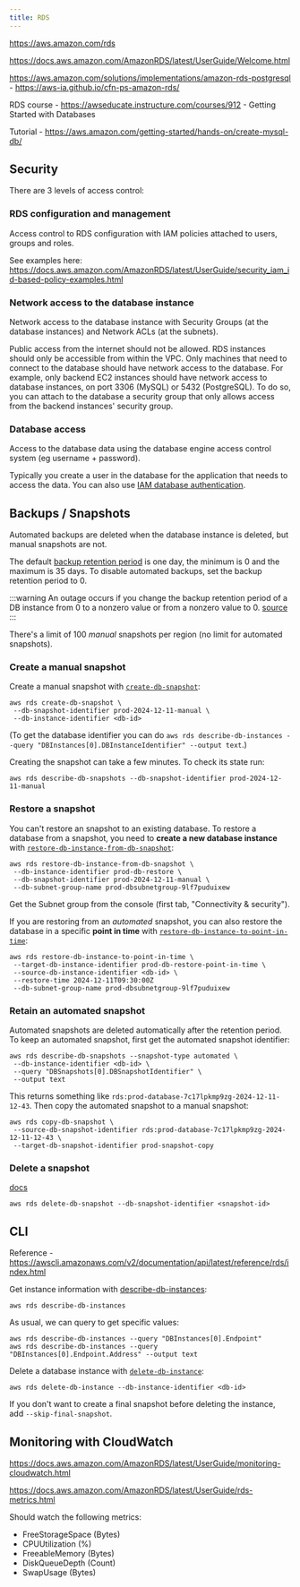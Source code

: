 ```yaml
---
title: RDS
---
```


https://aws.amazon.com/rds

https://docs.aws.amazon.com/AmazonRDS/latest/UserGuide/Welcome.html

https://aws.amazon.com/solutions/implementations/amazon-rds-postgresql - https://aws-ia.github.io/cfn-ps-amazon-rds/

RDS course - https://awseducate.instructure.com/courses/912 - Getting Started with Databases

Tutorial - https://aws.amazon.com/getting-started/hands-on/create-mysql-db/

## Security

There are 3 levels of access control:

### RDS configuration and management

Access control to RDS configuration with IAM policies attached to users, groups and roles.

See examples here: https://docs.aws.amazon.com/AmazonRDS/latest/UserGuide/security_iam_id-based-policy-examples.html

### Network access to the database instance

Network access to the database instance with Security Groups (at the database instances) and Network ACLs (at the subnets).

Public access from the internet should not be allowed. RDS instances should only be accessible from within the VPC. Only machines that need to connect to the database should have network access to the database. For example, only backend EC2 instances should have network access to database instances, on port 3306 (MySQL) or 5432 (PostgreSQL). To do so, you can attach to the database a security group that only allows access from the backend instances' security group.

### Database access

Access to the database data using the database engine access control system (eg username + password).

Typically you create a user in the database for the application that needs to access the data. You can also use [IAM database authentication](https://docs.aws.amazon.com/AmazonRDS/latest/UserGuide/UsingWithRDS.IAMDBAuth.html).

## Backups / Snapshots

Automated backups are deleted when the database instance is deleted, but manual snapshots are not.

The default [backup retention period](https://docs.aws.amazon.com/AmazonRDS/latest/UserGuide/USER_WorkingWithAutomatedBackups.BackupRetention.html) is one day, the minimum is 0 and the maximum is 35 days. To disable automated backups, set the backup retention period to 0.

:::warning
An outage occurs if you change the backup retention period of a DB instance from 0 to a nonzero value or from a nonzero value to 0. [source](https://docs.aws.amazon.com/AmazonRDS/latest/UserGuide/USER_WorkingWithAutomatedBackups.BackupRetention.html)
:::

There's a limit of 100 _manual_ snapshots per region (no limit for automated snapshots).

### Create a manual snapshot

Create a manual snapshot with [`create-db-snapshot`](https://awscli.amazonaws.com/v2/documentation/api/latest/reference/rds/create-db-snapshot.html):

```shell
aws rds create-db-snapshot \
 --db-snapshot-identifier prod-2024-12-11-manual \
 --db-instance-identifier <db-id>
```

(To get the database identifier you can do `aws rds describe-db-instances --query "DBInstances[0].DBInstanceIdentifier" --output text`.)

Creating the snapshot can take a few minutes. To check its state run:

```shell
aws rds describe-db-snapshots --db-snapshot-identifier prod-2024-12-11-manual
```

### Restore a snapshot

You can't restore an snapshot to an existing database. To restore a database from a snapshot, you need to **create a new database instance** with [`restore-db-instance-from-db-snapshot`](https://awscli.amazonaws.com/v2/documentation/api/latest/reference/rds/restore-db-instance-from-db-snapshot.html):

```shell
aws rds restore-db-instance-from-db-snapshot \
 --db-instance-identifier prod-db-restore \
 --db-snapshot-identifier prod-2024-12-11-manual \
 --db-subnet-group-name prod-dbsubnetgroup-9lf7puduixew
```

Get the Subnet group from the console (first tab, "Connectivity & security").

If you are restoring from an _automated_ snapshot, you can also restore the database in a specific **point in time** with [`restore-db-instance-to-point-in-time`](https://awscli.amazonaws.com/v2/documentation/api/latest/reference/rds/restore-db-instance-to-point-in-time.html):

```shell
aws rds restore-db-instance-to-point-in-time \
 --target-db-instance-identifier prod-db-restore-point-in-time \
 --source-db-instance-identifier <db-id> \
 --restore-time 2024-12-11T09:30:00Z
 --db-subnet-group-name prod-dbsubnetgroup-9lf7puduixew
```

### Retain an automated snapshot

Automated snapshots are deleted automatically after the retention period. To keep an automated snapshot, first get the automated snapshot identifier:

```shell
aws rds describe-db-snapshots --snapshot-type automated \
 --db-instance-identifier <db-id> \
 --query "DBSnapshots[0].DBSnapshotIdentifier" \
 --output text
```

This returns something like `rds:prod-database-7c17lpkmp9zg-2024-12-11-12-43`. Then copy the automated snapshot to a manual snapshot:

```shell
aws rds copy-db-snapshot \
 --source-db-snapshot-identifier rds:prod-database-7c17lpkmp9zg-2024-12-11-12-43 \
 --target-db-snapshot-identifier prod-snapshot-copy
```

### Delete a snapshot

[docs](https://awscli.amazonaws.com/v2/documentation/api/latest/reference/rds/delete-db-snapshot.html)

```shell
aws rds delete-db-snapshot --db-snapshot-identifier <snapshot-id>
```

## CLI

Reference - https://awscli.amazonaws.com/v2/documentation/api/latest/reference/rds/index.html

Get instance information with [describe-db-instances](https://awscli.amazonaws.com/v2/documentation/api/latest/reference/rds/describe-db-instances.html):

```shell
aws rds describe-db-instances
```

As usual, we can query to get specific values:

```shell
aws rds describe-db-instances --query "DBInstances[0].Endpoint"
aws rds describe-db-instances --query "DBInstances[0].Endpoint.Address" --output text
```

Delete a database instance with [`delete-db-instance`](https://awscli.amazonaws.com/v2/documentation/api/latest/reference/rds/delete-db-instance.html):

```shell
aws rds delete-db-instance --db-instance-identifier <db-id>
```

If you don't want to create a final snapshot before deleting the instance, add `--skip-final-snapshot`.

## Monitoring with CloudWatch

https://docs.aws.amazon.com/AmazonRDS/latest/UserGuide/monitoring-cloudwatch.html

https://docs.aws.amazon.com/AmazonRDS/latest/UserGuide/rds-metrics.html

Should watch the following metrics:

- FreeStorageSpace (Bytes)
- CPUUtilization (%)
- FreeableMemory (Bytes)
- DiskQueueDepth (Count)
- SwapUsage (Bytes)
